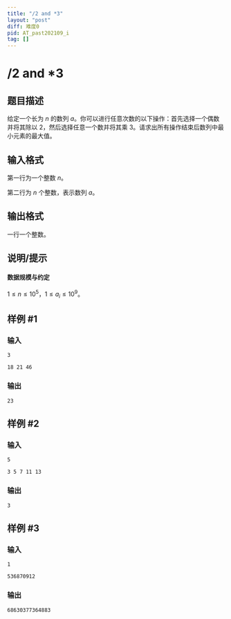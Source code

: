 ```yaml
---
title: "/2 and *3"
layout: "post"
diff: 难度0
pid: AT_past202109_i
tag: []
---
```


# /2 and *3

## 题目描述

给定一个长为 $n$ 的数列 $a$。你可以进行任意次数的以下操作：首先选择一个偶数并将其除以 $2$，然后选择任意一个数并将其乘 $3$。请求出所有操作结束后数列中最小元素的最大值。

## 输入格式

第一行为一个整数 $n$。

第二行为 $n$ 个整数，表示数列 $a$。

## 输出格式

一行一个整数。

## 说明/提示

#### 数据规模与约定

$1 \le n \le 10^5$，$1\le a_i\le 10^9$。

## 样例 #1

### 输入

```
3
18 21 46
```

### 输出

```
23
```

## 样例 #2

### 输入

```
5
3 5 7 11 13
```

### 输出

```
3
```

## 样例 #3

### 输入

```
1
536870912
```

### 输出

```
68630377364883
```

